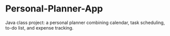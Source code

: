 # Personal-Planner-App
Java class project: a personal planner combining calendar, task scheduling, to-do list, and expense tracking.
